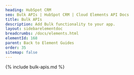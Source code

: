 ```yaml
---
heading: HubSpot CRM
seo: Bulk APIs | HubSpot CRM | Cloud Elements API Docs
title: Bulk APIs
description: Add Bulk functionality to your app.
layout: sidebarelementdoc
breadcrumbs: /docs/elements.html
elementId: 168
parent: Back to Element Guides
order: 35
sitemap: false
---
```


{% include bulk-apis.md %}
